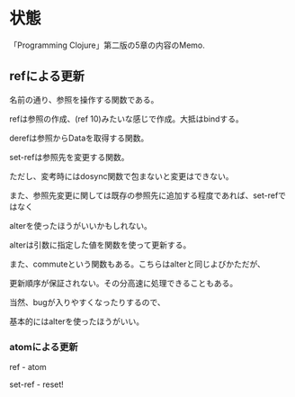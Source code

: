 # 状態

「Programming Clojure」第二版の5章の内容のMemo.

## refによる更新

名前の通り、参照を操作する関数である。

refは参照の作成、(ref 10)みたいな感じで作成。大抵はbindする。

derefは参照からDataを取得する関数。

set-refは参照先を変更する関数。

ただし、変考時にはdosync関数で包まないと変更はできない。

また、参照先変更に関しては既存の参照先に追加する程度であれば、set-refではなく

alterを使ったほうがいいかもしれない。

alterは引数に指定した値を関数を使って更新する。

また、commuteという関数もある。こちらはalterと同じよびかただが、

更新順序が保証されない。その分高速に処理できることもある。

当然、bugが入りやすくなったりするので、

基本的にはalterを使ったほうがいい。

### atomによる更新

ref - atom

set-ref - reset!
